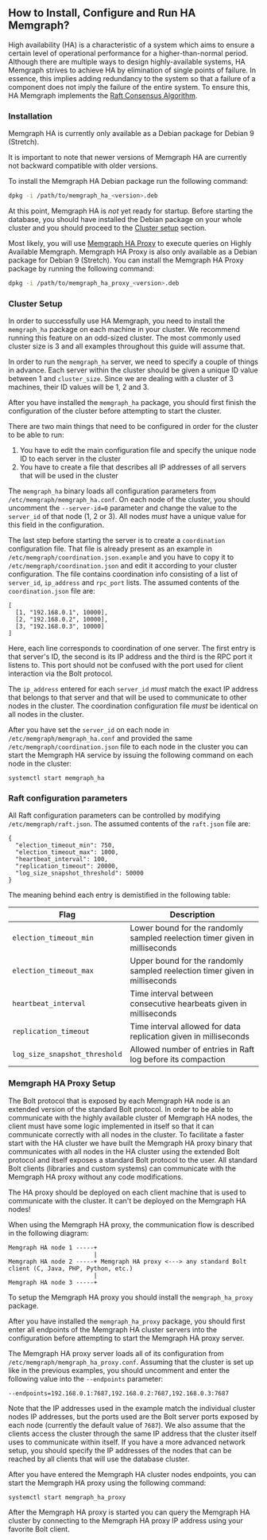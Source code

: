 ## How to Install, Configure and Run HA Memgraph?

High availability (HA) is a characteristic of a system which aims to ensure a
certain level of operational performance for a higher-than-normal period.
Although there are multiple ways to design highly-available systems, HA Memgraph
strives to achieve HA by elimination of single points of failure. In essence,
this implies adding redundancy to the system so that a failure of a component
does not imply the failure of the entire system. To ensure this, HA Memgraph
implements the [Raft Consensus Algorithm](https://raft.github.io/).

### Installation

Memgraph HA is currently only available as a Debian package for Debian 9
(Stretch).

It is important to note that newer versions of Memgraph HA are currently not
backward compatible with older versions.

To install the Memgraph HA Debian package run the following command:

```bash
dpkg -i /path/to/memgraph_ha_<version>.deb
```

At this point, Memgraph HA is *not* yet ready for startup. Before starting the
database, you should have installed the Debian package on your whole cluster
and you should proceed to the [Cluster setup](#cluster-setup) section.

Most likely, you will use [Memgraph HA Proxy](#memgraph-ha-proxy-setup) to
execute queries on Highly Available Memgraph. Memgraph HA Proxy is also only
available as a Debian package for Debian 9 (Stretch). You can install the
Memgraph HA Proxy package by running the following command:

```bash
dpkg -i /path/to/memgraph_ha_proxy_<version>.deb
```

### Cluster Setup

In order to successfully use HA Memgraph, you need to install the
`memgraph_ha` package on each machine in your cluster. We recommend running this
feature on an odd-sized cluster. The most commonly used cluster size is 3 and
all examples throughout this guide will assume that.

In order to run the `memgraph_ha` server, we need to specify a couple of things
in advance. Each server within the cluster should be given a unique ID value
between 1 and `cluster_size`. Since we are dealing with a cluster of 3 machines,
their ID values will be 1, 2 and 3.

After you have installed the `memgraph_ha` package, you should first finish the
configuration of the cluster before attempting to start the cluster.

There are two main things that need to be configured in order for the cluster
to be able to run:
1. You have to edit the main configuration file and specify the unique node ID
   to each server in the cluster
2. You have to create a file that describes all IP addresses of all servers
   that will be used in the cluster

The `memgraph_ha` binary loads all configuration parameters from
`/etc/memgraph/memgraph_ha.conf`. On each node of the cluster, you should
uncomment the `--server-id=0` parameter and change the value to the `server_id`
of that node (1, 2 or 3). All nodes *must* have a unique value for this field
in the configuration.

The last step before starting the server is to create a `coordination`
configuration file. That file is already present as an example in
`/etc/memgraph/coordination.json.example` and you have to copy it to
`/etc/memgraph/coordination.json` and edit it according to your cluster
configuration. The file contains coordination info consisting of a list of
`server_id`, `ip_address` and `rpc_port` lists. The assumed contents of the
`coordination.json` file are:

```plaintext
[
  [1, "192.168.0.1", 10000],
  [2, "192.168.0.2", 10000],
  [3, "192.168.0.3", 10000]
]
```

Here, each line corresponds to coordination of one server. The first entry is
that server's ID, the second is its IP address and the third is the RPC port it
listens to. This port should not be confused with the port used for client
interaction via the Bolt protocol.

The `ip_address` entered for each `server_id` *must* match the exact IP address
that belongs to that server and that will be used to communicate to other nodes
in the cluster. The coordination configuration file *must* be identical on all
nodes in the cluster.

After you have set the `server_id` on each node in
`/etc/memgraph/memgraph_ha.conf` and provided the same
`/etc/memgraph/coordination.json` file to each node in the cluster you can
start the Memgraph HA service by issuing the following command on each node in
the cluster:

```
systemctl start memgraph_ha
```

### Raft configuration parameters

All Raft configuration parameters can be controlled by modifying
`/etc/memgraph/raft.json`.  The assumed contents of the `raft.json` file are:

```plaintext
{
  "election_timeout_min": 750,
  "election_timeout_max": 1000,
  "heartbeat_interval": 100,
  "replication_timeout": 20000,
  "log_size_snapshot_threshold": 50000
}
```

The meaning behind each entry is demistified in the following table:

Flag                          | Description
------------------------------|------------
`election_timeout_min`        | Lower bound for the randomly sampled reelection timer given in milliseconds
`election_timeout_max`        | Upper bound for the randomly sampled reelection timer given in milliseconds
`heartbeat_interval`          | Time interval between consecutive hearbeats given in milliseconds
`replication_timeout`         | Time interval allowed for data replication given in milliseconds
`log_size_snapshot_threshold` | Allowed number of entries in Raft log before its compaction

### Memgraph HA Proxy Setup

The Bolt protocol that is exposed by each Memgraph HA node is an extended
version of the standard Bolt protocol. In order to be able to communicate with
the highly available cluster of Memgraph HA nodes, the client must have some
logic implemented in itself so that it can communicate correctly with all nodes
in the cluster. To facilitate a faster start with the HA cluster we have built
the Memgraph HA proxy binary that communicates with all nodes in the HA cluster
using the extended Bolt protocol and itself exposes a standard Bolt protocol to
the user. All standard Bolt clients (libraries and custom systems) can
communicate with the Memgraph HA proxy without any code modifications.

The HA proxy should be deployed on each client machine that is used to
communicate with the cluster. It can't be deployed on the Memgraph HA nodes!

When using the Memgraph HA proxy, the communication flow is described in the
following diagram:
```plaintext
Memgraph HA node 1 -----+
                        |
Memgraph HA node 2 -----+ Memgraph HA proxy <---> any standard Bolt client (C, Java, PHP, Python, etc.)
                        |
Memgraph HA node 3 -----+
```

To setup the Memgraph HA proxy you should install the `memgraph_ha_proxy`
package.

After you have installed the `memgraph_ha_proxy` package, you should first
enter all endpoints of the Memgraph HA cluster servers into the configuration
before attempting to start the Memgraph HA proxy server.

The Memgraph HA proxy server loads all of its configuration from
`/etc/memgraph/memgraph_ha_proxy.conf`. Assuming that the cluster is set up
like in the previous examples, you should uncomment and enter the following
value into the `--endpoints` parameter:
```
--endpoints=192.168.0.1:7687,192.168.0.2:7687,192.168.0.3:7687
```

Note that the IP addresses used in the example match the individual cluster
nodes IP addresses, but the ports used are the Bolt server ports exposed by
each node (currently the default value of `7687`).  We also assume that the
clients access the cluster through the same IP address that the cluster itself
uses to communicate within itself. If you have a more advanced network setup,
you should specify the IP addresses of the nodes that can be reached by all
clients that will use the database cluster.

After you have entered the Memgraph HA cluster nodes endpoints, you can start
the Memgraph HA proxy using the following command:
```
systemctl start memgraph_ha_proxy
```

After the Memgraph HA proxy is started you can query the Memgraph HA cluster by
connecting to the Memgraph HA proxy IP address using your favorite Bolt client.

